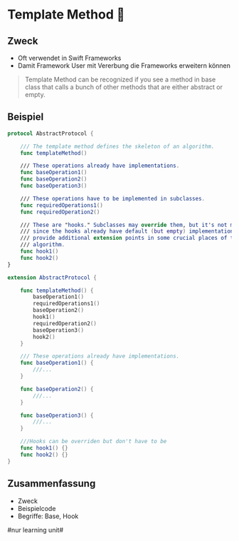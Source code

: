 
# Template Method 📑

## Zweck

- Oft verwendet in Swift Frameworks
- Damit Framework User mit Vererbung die Frameworks erweitern können

> Template Method can be recognized if you see a method in base class that calls a bunch of other methods that are either abstract or empty.

## Beispiel

```swift
protocol AbstractProtocol {

    /// The template method defines the skeleton of an algorithm.
    func templateMethod()

    /// These operations already have implementations.
    func baseOperation1()
    func baseOperation2()
    func baseOperation3()

    /// These operations have to be implemented in subclasses.
    func requiredOperations1()
    func requiredOperation2()

    /// These are "hooks." Subclasses may override them, but it's not mandatory
    /// since the hooks already have default (but empty) implementation. Hooks
    /// provide additional extension points in some crucial places of the
    /// algorithm.
    func hook1()
    func hook2()
}

extension AbstractProtocol {

    func templateMethod() {
        baseOperation1()
        requiredOperations1()
        baseOperation2()
        hook1()
        requiredOperation2()
        baseOperation3()
        hook2()
    }

    /// These operations already have implementations.
    func baseOperation1() {
        ///...
    }

    func baseOperation2() {
        ///...
    }

    func baseOperation3() {
        ///...
    }

	///Hooks can be overriden but don't have to be
    func hook1() {}
    func hook2() {}
}
```

## Zusammenfassung
- Zweck
- Beispielcode
- Begriffe: Base, Hook

#nur learning unit#